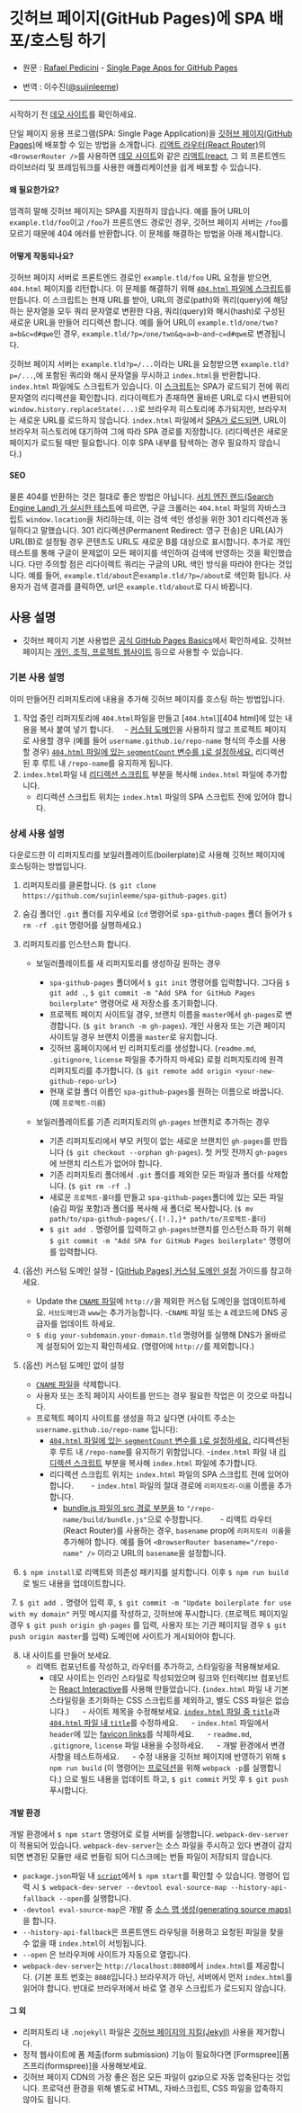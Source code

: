 # 깃허브 페이지(GitHub Pages)에 SPA 배포/호스팅 하기

* 원문 : [Rafael Pedicini](https://github.com/rafrex) -  [Single Page Apps for GitHub Pages](https://github.com/rafrex/spa-github-pages) 

* 번역 : 이수진([@sujinleeme](https://github.com/sujinleeme))

-------

시작하기 전 [데모 사이트][liveExample]를 확인하세요.  
 
 단일 페이지 응용 프로그램(SPA: Single Page Application)을 [깃허브 페이지(GitHub Pages)][ghPagesOverview]에 배포할 수 있는 방법을 소개합니다. [리액트 라우터(React Router)][reactRouter]의 `<BrowserRouter />`를 사용하면 [데모 사이트][liveExample]와 같은 [리액트(react][react], 그 외 프론트엔드 라이브러리 및 프레임워크를 사용한 애플리케이션을 쉽게 배포할 수 있습니다.

#### 왜 필요한가요?
엄격히 말해 깃허브 페이지는 SPA를 지원하지 않습니다. 예를 들어 URL이 `example.tld/foo`이고 `/foo`가 프론트엔드 경로인 경우, 깃허브 페이지 서버는 `/foo`를 모르기 때문에 404 에러를 반환합니다. 이 문제를 해결하는 방법을 아래 제시합니다. 

#### 어떻게 작동되나요?
깃허브 페이지 서버로 프론트엔드 경로인 `example.tld/foo` URL 요청을 받으면, `404.html` 페이지를 리턴합니다. 이 문제를 해결하기 위해 [`404.html` 파일에 스크립트][404html]를 만듭니다. 이 스크립트는 현재 URL를 받아, URL의 경로(path)와 쿼리(query)에 해당하는 문자열을 모두 쿼리 문자열로 변환한 다음, 쿼리(query)와 해시(hash)로 구성된 새로운 URL을 만들어 리디렉션 합니다. 예를 들어 URL이 `example.tld/one/two?a=b&c=d#qwe`인 경우, `example.tld/?p=/one/two&q=a=b~and~c=d#qwe`로 변경됩니다.

깃허브 페이지 서버는 `example.tld?p=/...`이라는 URL을 요청받으면 `example.tld?p=/...`,에 포함된 쿼리와 해시 문자열을 무시하고 `index.html`을 반환합니다. `index.html` 파일에도 스크립트가 있습니다. 이 [스크립트][indexHtmlScript]는 SPA가 로드되기 전에 쿼리 문자열의 리디렉션을 확인합니다. 리다이렉트가 존재하면 올바른 URL로 다시 변환되어 `window.history.replaceState(...)`로 브라우저 히스토리에 추가되지만, 브라우저는 새로운 URL를 로드하지 않습니다. `index.html` 파일에서 [SPA가 로드되면][indexHtmlSPA], URL이 브라우저 히스토리에 대기하여 그에 따라 SPA 경로를 지정합니다. (리디렉션은 새로운 페이지가 로드될 때만 필요합니다. 이후 SPA 내부를 탐색하는 경우 필요하지 않습니다.)

#### SEO  
물론 404를 반환하는 것은 절대로 좋은 방법은 아닙니다. [서치 엔진 랜드(Search Engine Land) 가 실시한 테스트][seoLand]에 따르면, 구글 크롤러는 `404.html` 파일의 자바스크립트 `window.location`을 처리하는데, 이는 검색 색인 생성을 위한 301 리디렉션과 동일하다고 말했습니다. 301 리디렉션(Permanent Redirect: 영구 전송)은 URL(A)가 URL(B)로 설정될 경우 콘텐츠도 URL도 새로운 B를 대상으로 표시합니다. 추가로 개인 테스트를 통해 구글이 문제없이 모든 페이지를 색인하여 검색에 반영하는 것을 확인했습니다. 다만 주의할 점은 리다이렉트 쿼리는 구글의 URL 색인 방식을 따라야 한다는 것입니다. 예를 들어, `example.tld/about`은`example.tld/?p=/about`로 색인화 됩니다. 사용자가 검색 결과를 클릭하면, url은 `example.tld/about`로 다시 바뀝니다.


## 사용 설명
* 깃허브 페이지 기본 사용법은 [공식 GitHub Pages Basics][ghPagesBasics]에서 확인하세요. 깃허브 페이지는 [개인, 조직, 프로젝트 웹사이트][ghPagesTypes] 등으로 사용할 수 있습니다.

### **기본 사용 설명** 
  이미 만들어진 리퍼지토리에 내용을 추가해 깃허브 페이지를 호스팅 하는 방법입니다.
  
  1. 작업 중인 리퍼지토리에 `404.html`파일을 만들고 [`404.html`][404 html]에 있는 내용을 복사 붙여 넣기 합니다. 
     - [커스텀 도메인][customDomain]을 사용하지 않고 프로젝트 페이지로 사용할 경우 (예를 들어 `username.github.io/repo-name` 형식의 주소를 사용할 경우) [`404.html` 파일에 있는 `segmentCount` 변수를 `1`로 설정하세요.][segmentCount] 리디렉션 된 후 루트 내 `/repo-name`를 유지하게 됩니다. 
  2. `index.html`파일 내 [리디렉션 스크립트][indexHtmlScript] 부분을 복사해 `index.html` 파일에 추가합니다. 
     - 리디렉션 스크립트 위치는 `index.html` 파일의 SPA 스크립트 전에 있어야 합니다.

### **상세 사용 설명**
  다운로드한 이 리퍼지토리를 보일러플레이트(boilerplate)로 사용해 깃허브 페이지에 호스팅하는 방법입니다.
  
  1. 리퍼지토리를 클론합니다. (`$ git clone https://github.com/sujinleeme/spa-github-pages.git`)
  
  2. 숨김 폴더인 `.git` 폴더를 지우세요 (`cd` 명령어로 `spa-github-pages` 폴더 들어가 `$ rm -rf .git` 명령어를 실행하세요.)
  
  3. 리퍼지토리를 인스턴스화 합니다.
      - 보일러플레이트를 새 리퍼지토리를 생성하길 원하는 경우
        - `spa-github-pages` 폴더에서 `$ git init` 명령어를 입력합니다. 그다음 `$ git add .`, `$ git commit -m "Add SPA for GitHub Pages boilerplate"` 명령어로 새 저장소를 초기화합니다.
        - 프로젝트 페이지 사이트일 경우, 브랜치 이름을 `master`에서 `gh-pages`로 변경합니다. (`$ git branch -m gh-pages`). 개인 사용자 또는 기관 페이지 사이트일 경우 브랜치 이름을 `master`로 유지합니다.
        - 깃허브 홈페이지에서 빈 리퍼지토리를 생성합니다. (`readme.md`, `.gitignore`, `license` 파일을 추가하지 마세요) 로컬 리퍼지토리에 원격 리퍼지토리를 추가합니다. (`$ git remote add origin <your-new-github-repo-url>`)
        - 현재 로컬 폴더 이름인 `spa-github-pages`를 원하는 이름으로 바꿉니다. (예 `프로젝트-이름`)
        
      - 보일러플레이트를 기존 리퍼지토리의 `gh-pages` 브랜치로 추가하는 경우
        - 기존 리퍼지토리에서 부모 커밋이 없는 새로운 브랜치인 `gh-pages`를 만듭니다 (`$ git checkout --orphan gh-pages`). 첫 커밋 전까지 `gh-pages`에 브랜치 리스트가 없어야 합니다.
        - 기존 리퍼지토리 폴더에서  `.git` 폴더를 제외한 모든 파일과 폴더를 삭제합니다. (`$ git rm -rf .`)
        - 새로운 `프로젝트-폴더`를 만들고 `spa-github-pages`폴더에 있는 모든 파일(숨김 파일 포함)과 폴더를 복사해 새 폴더로 복사합니다. (`$ mv path/to/spa-github-pages/{.[!.],}* path/to/프로젝트-폴더`)
        - `$ git add .` 명령어를 입력하고 `gh-pages`브랜치를 인스턴스화 하기 위해 `$ git commit -m "Add SPA for GitHub Pages boilerplate"` 명령어를 입력합니다.
  
  4. (옵션) 커스텀 도메인 설정 - [[GitHub Pages] 커스텀 도메인 설정][customDomain] 가이드를 참고하세요.
      - Update the  [`CNAME` 파일][cnameFile]에 `http://`을 제외한 커스텀 도메인을 업데이트하세요. `서브도메인`과  `www`는 추가가능합니다.
      -`CNAME` 파일 또는 `A` 레코드에 DNS 공급자를 업데이트 하세요.
      - `$ dig your-subdomain.your-domain.tld` 명령어를 실행해 DNS가 올바르게 설정되어 있는지 확인하세요. (명령어에 `http://`를 제외합니다.)
        
  5. (옵션) 커스텀 도메인 없이 설정 
      -  [`CNAME` 파일][cnameFile]을 삭제합니다.
      - 사용자 또는 조직 페이지 사이트를 만드는 경우 필요한 작업은 이 것으로 마칩니다.
      - 프로젝트 페이지 사이트를 생성을 하고 싶다면 (사이트 주소는 `username.github.io/repo-name` 입니다):
        - [`404.html` 파일에 있는 `segmentCount` 변수를 `1`로 설정하세요.][segmentCount] 리디렉션된 후 루트 내 `/repo-name`를 유지하기 위함입니다.
        -`index.html` 파일 내 [리디렉션 스크립트][indexHtmlScript] 부분을 복사해 `index.html` 파일에 추가합니다.
        - 리디렉션 스크립트 위치는 `index.html` 파일의 SPA 스크립트 전에 있어야 합니다.
        - `index.html` 파일의 절대 경로에 `리퍼지토리-이름` 이름을 추가합니다.
          - [bundle.js 파일의 src 경로 부분을][indexHtmlSPA] to `"/repo-name/build/bundle.js"`으로 수정합니다.
        - 리액트 라우터(React Router)를 사용하는 경우, `basename` prop에 `리퍼지토리 이름`을 추가해야 합니다. 예를 들어 `<BrowserRouter basename="/repo-name" />` 이라고 URL의 `basename`을 설정합니다.

  6. `$ npm install`로 리액트와 의존성 패키지를 설치합니다. 이후 `$ npm run build`로 빌드 내용을 업데이트합니다.
  
  7. `$ git add .` 명령어 입력 후, `$ git commit -m "Update boilerplate for use with my domain"` 커밋 메시지를 작성하고, 깃허브에 푸시합니다. (프로젝트 페이지일 경우 `$ git push origin gh-pages` 를 입력, 사용자 또는 기관 페이지일 경우 `$ git push origin master`를 입력) 도메인에 사이트가 게시되어야 합니다.
  
  8. 내 사이트를 만들어 보세요.
      - 리액트 컴포넌트를 작성하고, 라우터를 추가하고, 스타일링을 적용해보세요.
        - 데모 사이트는 인라인 스타일로 작성되었으며 링크와 인터렉티브 컴포넌트는 [React Interactive][reactInteractive]를 사용해 만들었습니다. (`index.html` 파일 내 기본 스타일링을 초기화하는 CSS 스크립트를 제외하고, 별도 CSS 파일은 없습니다.)
      - 사이트 제목을 수정해보세요. [`index.html` 파일 중 `title`][indexHtmlTitle]과 [`404.html` 파일 내 `title`][404htmlTitle]를 수정하세요.
      - `index.html` 파일에서 `header`에 있는 [favicon links][favicon]를 삭제하세요.
      - `readme.md`, `.gitignore`, `license` 파일 내용을 수정하세요.
      - 개발 환경에서 변경 사항을 테스트하세요.
      - 수정 내용을 깃허브 페이지에 반영하기 위해 `$ npm run build` (이 명령어는 [프로덕션][webpackProduction]을 위해 `webpack -p`를 실행합니다.) 으로 빌드 내용을 업데이트 하고, `$ git commit` 커밋 후 `$ git push` 푸시합니다.

#### 개발 환경
개발 환경에서 `$ npm start` 명령어로 로컬 서버를 실행합니다. `webpack-dev-server`이 적용되어 있습니다. `webpack-dev-server`는 소스 파일을 주시하고 있다 변경이 감지되면 변경된 모듈만 새로 번들링 되어 디스크에는 번들 파일이 저장되지 않습니다. 
  - `package.json`파일 내 [`script`][startScript]에서 `$ npm start`를 확인할 수 있습니다. 명령어 입력 시 `$ webpack-dev-server --devtool eval-source-map --history-api-fallback --open`를 실행합니다.
  - `-devtool eval-source-map`은 개발 중 [소스 맵 생성(generating source maps)][webpackDevtool]을 합니다.
  - `--history-api-fallback`은 프론트엔드 라우팅을 허용하고 요청된 파일을 찾을 수 없을 때 `index.html`이 서빙됩니다.
  - `--open` 은 브라우저에 사이트가 자동으로 열립니다.
- `webpack-dev-server`는 `http://localhost:8080`에서  `index.html`를 제공합니다. (기본 포트 번호는 `8080`입니다.) 브라우저가 아닌, 서버에서 먼저 `index.html`를 읽어야 합니다. 반대로 브라우저에서 바로 열 경우 스크립트가 로드되지 않습니다.

#### 그 외
- 리퍼지토리 내 `.nojekyll` 파일은 [깃허브 페이지의 지킬(Jekyll)][nojekyll] 사용을 제거합니다.
- 정적 웹사이트에 폼 제출(form submission) 기능이 필요하다면 [Formspree][폼즈프리(formspree)]을 사용해보세요.
- 깃허브 페이지 CDN의 가장 좋은 점은 모든 파일이 gzip으로 자동 압축된다는 것입니다. 프로덕션 환경을 위해 별도로 HTML, 자바스크립트, CSS 파일을 압축하지 않아도 됩니다.


<!-- links to within repo -->
[404html]: https://github.com/rafrex/spa-github-pages/blob/gh-pages/404.html
[segmentCount]: https://github.com/rafrex/spa-github-pages/blob/gh-pages/404.html#L26
[indexHtmlScript]: https://github.com/rafrex/spa-github-pages/blob/gh-pages/index.html#L58
[indexHtmlSPA]: https://github.com/rafrex/spa-github-pages/blob/gh-pages/index.html#L94
[cnameFile]: https://github.com/rafrex/spa-github-pages/blob/gh-pages/CNAME
[indexHtmlTitle]: https://github.com/rafrex/spa-github-pages/blob/gh-pages/index.html#L6
[404htmlTitle]: https://github.com/rafrex/spa-github-pages/blob/gh-pages/404.html#L5
[favicon]: https://github.com/rafrex/spa-github-pages/blob/gh-pages/index.html#L34
[startScript]: https://github.com/rafrex/spa-github-pages/blob/gh-pages/package.json#L6

<!-- links to github docs -->
[ghPagesOverview]: https://pages.github.com/
[ghPagesBasics]: https://help.github.com/categories/github-pages-basics/
[ghPagesTypes]: https://help.github.com/articles/user-organization-and-project-pages/
[customDomain]: https://help.github.com/articles/quick-start-setting-up-a-custom-domain/
[nojekyll]: https://help.github.com/articles/files-that-start-with-an-underscore-are-missing/

<!-- other links -->
[liveExample]: http://spa-github-pages.rafrex.com
[react]: https://github.com/facebook/react
[reactRouter]: https://github.com/ReactTraining/react-router
[seoLand]: http://searchengineland.com/tested-googlebot-crawls-javascript-heres-learned-220157
[webpackProduction]: https://webpack.js.org/guides/production-build/#the-automatic-way
[webpackDevtool]: https://webpack.js.org/configuration/devtool/
[reactInteractive]: https://github.com/rafrex/react-interactive
[formspree]: http://formspree.io/
